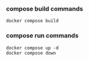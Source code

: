 ### compose build commands

    docker compose build

### compose run commands

    docker compose up -d
    docker compose down